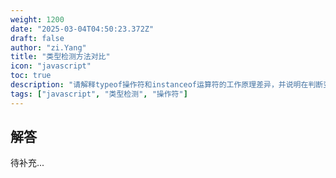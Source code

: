```yaml
---
weight: 1200
date: "2025-03-04T04:50:23.372Z"
draft: false
author: "zi.Yang"
title: "类型检测方法对比"
icon: "javascript"
toc: true
description: "请解释typeof操作符和instanceof运算符的工作原理差异，并说明在判断变量是否为数组时，为什么推荐使用Array.isArray()而非其他方法？"
tags: ["javascript", "类型检测", "操作符"]
---
```


## 解答

待补充...
